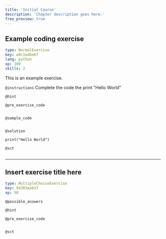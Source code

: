 ```yaml
---
title: 'Initial Course'
description: 'Chapter description goes here.'
free_preview: true
---
```


## Example coding exercise

```yaml
type: NormalExercise
key: e8c1edbe67
lang: python
xp: 100
skills: 2
```

This is an example exercise.

`@instructions`
Complete the code the print "Hello World"

`@hint`


`@pre_exercise_code`
```{python}

```

`@sample_code`
```{python}

```

`@solution`
```{python}
print("Hello World")
```

`@sct`
```{python}

```

---

## Insert exercise title here

```yaml
type: MultipleChoiceExercise
key: 94383eab17
xp: 50
```



`@possible_answers`


`@hint`


`@pre_exercise_code`
```{python}

```

`@sct`
```{python}

```
